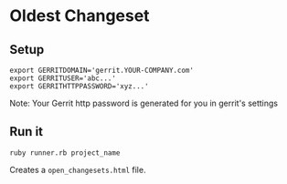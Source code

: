 # Oldest Changeset

## Setup

    export GERRITDOMAIN='gerrit.YOUR-COMPANY.com'
    export GERRITUSER='abc...'
    export GERRITHTTPPASSWORD='xyz...'

Note: Your Gerrit http password is generated for you in gerrit's
settings

## Run it

    ruby runner.rb project_name

Creates a `open_changesets.html` file.
